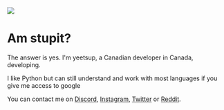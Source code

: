 <img src="https://yeetssite.github.io/dutch.png">

# Am stupit?

The answer is yes. I'm yeetsup, a Canadian developer 
in Canada, developing.

I like Python but can still understand and work with 
most languages if you give me access to google

You can contact me on [Discord](https://discord.com/users/1113570959039942676 "Bring up my profile card on discord"), [Instagram](https://www.instagram.com/mangolover1899/ "Fuck instagrams stupit profile cards"), [Twitter](https://twitter.com/@mangolover1899 "I FUCKING LOVE MANGOES") or [Reddit](https://www.reddit.com/u/waltboof "Walters got a boof").
